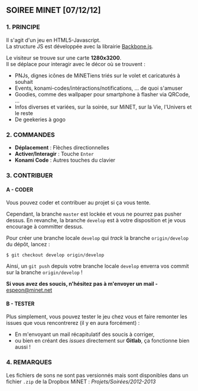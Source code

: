 ## SOIREE MINET [07/12/12]

### 1. PRINCIPE

Il s'agit d'un jeu en HTML5-Javascript.  
La structure JS est développée avec la librairie [Backbone.js](http://www.backbonejs.org).

Le visiteur se trouve sur une carte **1280x3200**.  
Il se déplace pour interagir avec le décor où se trouvent :

* PNJs, dignes icônes de MiNETiens triés sur le volet et caricaturés à souhait
* Events, konami-codes/intéractions/notifications, ... de quoi s'amuser
* Goodies, comme des wallpaper pour smartphone à flasher via QRCode, ... 
* Infos diverses et variées, sur la soirée, sur MiNET, sur la Vie, l'Univers et le reste
* De geekeries à gogo

### 2. COMMANDES

- **Déplacement**   	: Flèches directionnelles
- **Activer/Interagir** : Touche `Enter`
- **Konami Code**		: Autres touches du clavier

### 3. CONTRIBUER

#### A - CODER

Vous pouvez coder et contribuer au projet si ça vous tente. 

Cependant, la branche `master` est lockée et vous ne pourrez pas pusher dessus. En revanche, la branche `develop` est à votre disposition et je vous encourage à committer dessus.

Pour créer une branche locale `develop` qui *track* la branche `origin/develop` du dépôt, lancez :
    
    $ git checkout develop origin/develop
    
Ainsi, un `git push` depuis votre branche locale `develop` enverra vos commit sur la branche `origin/develop` !

**Si vous avez des soucis, n'hésitez pas à m'envoyer un mail -** espeon@minet.net

#### B - TESTER

Plus simplement, vous pouvez tester le jeu chez vous et faire remonter les issues que vous rencontrerez (il y en aura forcément) :

* En m'envoyant un mail récapitulatif des soucis à corriger,
* ou bien en créant des *issues* directement sur **Gitlab**, ça fonctionne bien aussi !


### 4. REMARQUES

Les fichiers de sons ne sont pas versionnés mais sont disponibles dans un fichier `.zip` de la Dropbox MiNET : *Projets/Soirées/2012-2013*